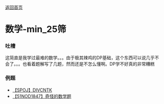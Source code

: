 [返回首页](https://EbolaEmperor.github.io)

# 数学-min_25筛

### 吐槽

这简直是我学过最难的数学。。。由于极其辣鸡的DP基础，这个东西可以说几乎不会了。。。也看着题解写了几题，然而还是不怎么懂啊。DP学不好真的非常糟糕

### 例题

- [【SPOJ】DIVCNTK](https://EbolaEmperor.github.io/article/solutions/spoj_divcntk)
- [【51NOD1847】奇怪的数学题](https://EbolaEmperor.github.io/article/solutions/51nod1847)
